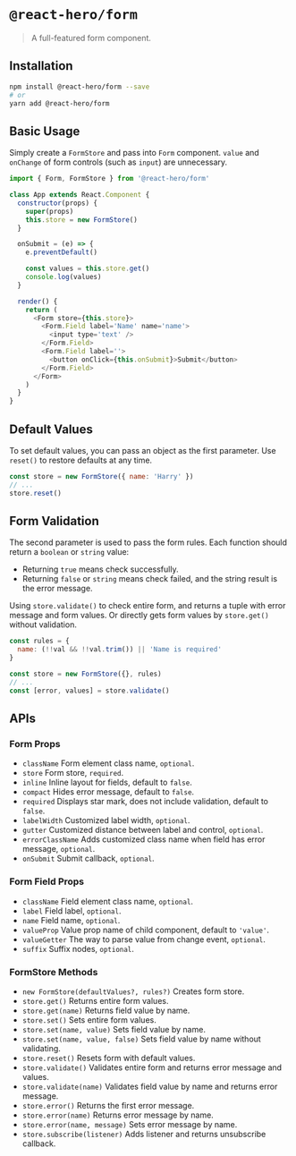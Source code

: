 # `@react-hero/form`

> A full-featured form component.

## Installation

```bash
npm install @react-hero/form --save
# or
yarn add @react-hero/form
```

## Basic Usage

Simply create a `FormStore` and pass into `Form` component. `value` and `onChange` of form controls (such as `input`) are unnecessary.

```javascript
import { Form, FormStore } from '@react-hero/form'

class App extends React.Component {
  constructor(props) {
    super(props)
    this.store = new FormStore()
  }

  onSubmit = (e) => {
    e.preventDefault()

    const values = this.store.get()
    console.log(values)
  }

  render() {
    return (
      <Form store={this.store}>
        <Form.Field label='Name' name='name'>
          <input type='text' />
        </Form.Field>
        <Form.Field label=''>
          <button onClick={this.onSubmit}>Submit</button>
        </Form.Field>
      </Form>
    )
  }
}
```

## Default Values

To set default values, you can pass an object as the first parameter. Use `reset()` to restore defaults at any time.

```javascript
const store = new FormStore({ name: 'Harry' })
// ...
store.reset()
```

## Form Validation

The second parameter is used to pass the form rules. Each function should return a `boolean` or `string` value:

- Returning `true` means check successfully.
- Returning `false` or `string` means check failed, and the string result is the error message.

Using `store.validate()` to check entire form, and returns a tuple with error message and form values. Or directly gets form values by `store.get()` without validation.

```javascript
const rules = {
  name: (!!val && !!val.trim()) || 'Name is required'
}

const store = new FormStore({}, rules)
// ...
const [error, values] = store.validate()
```

## APIs

### Form Props

- `className` Form element class name, `optional`.
- `store` Form store, `required`.
- `inline` Inline layout for fields, default to `false`.
- `compact` Hides error message, default to `false`.
- `required` Displays star mark, does not include validation, default to `false`.
- `labelWidth` Customized label width, `optional`.
- `gutter` Customized distance between label and control, `optional`.
- `errorClassName` Adds customized class name when field has error message, `optional`.
- `onSubmit` Submit callback, `optional`.

### Form Field Props

- `className` Field element class name, `optional`.
- `label` Field label, `optional`.
- `name` Field name, `optional`.
- `valueProp` Value prop name of child component, default to `'value'`.
- `valueGetter` The way to parse value from change event, `optional`.
- `suffix` Suffix nodes, `optional`.

### FormStore Methods

- `new FormStore(defaultValues?, rules?)` Creates form store.
- `store.get()` Returns entire form values.
- `store.get(name)` Returns field value by name.
- `store.set()` Sets entire form values.
- `store.set(name, value)` Sets field value by name.
- `store.set(name, value, false)` Sets field value by name without validating.
- `store.reset()` Resets form with default values.
- `store.validate()` Validates entire form and returns error message and values.
- `store.validate(name)` Validates field value by name and returns error message.
- `store.error()` Returns the first error message.
- `store.error(name)` Returns error message by name.
- `store.error(name, message)` Sets error message by name.
- `store.subscribe(listener)` Adds listener and returns unsubscribe callback.
